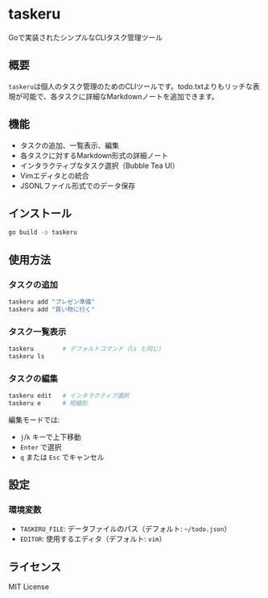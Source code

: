 # taskeru

Goで実装されたシンプルなCLIタスク管理ツール

## 概要

`taskeru`は個人のタスク管理のためのCLIツールです。todo.txtよりもリッチな表現が可能で、各タスクに詳細なMarkdownノートを追加できます。

## 機能

- タスクの追加、一覧表示、編集
- 各タスクに対するMarkdown形式の詳細ノート
- インタラクティブなタスク選択（Bubble Tea UI）
- Vimエディタとの統合
- JSONLファイル形式でのデータ保存

## インストール

```bash
go build -o taskeru
```

## 使用方法

### タスクの追加
```bash
taskeru add "プレゼン準備"
taskeru add "買い物に行く"
```

### タスク一覧表示
```bash
taskeru        # デフォルトコマンド（ls と同じ）
taskeru ls
```

### タスクの編集
```bash
taskeru edit   # インタラクティブ選択
taskeru e      # 短縮形
```

編集モードでは:
- `j`/`k` キーで上下移動
- `Enter` で選択
- `q` または `Esc` でキャンセル

## 設定

### 環境変数
- `TASKERU_FILE`: データファイルのパス（デフォルト: `~/todo.json`）
- `EDITOR`: 使用するエディタ（デフォルト: `vim`）

## ライセンス

MIT License